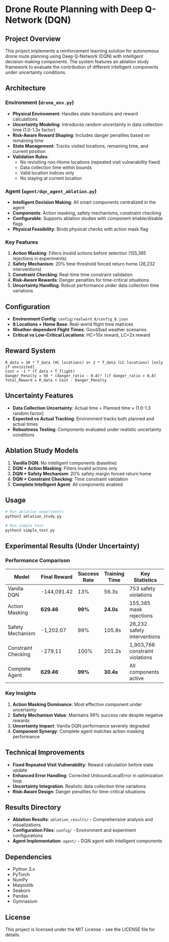 # Drone Route Planning with Deep Q-Network (DQN)

## Project Overview
This project implements a reinforcement learning solution for autonomous drone route planning using Deep Q-Network (DQN) with intelligent decision-making components. The system features an ablation study framework to evaluate the contribution of different intelligent components under uncertainty conditions.

## Architecture

### Environment (`drone_env.py`)
- **Physical Environment**: Handles state transitions and reward calculations
- **Uncertainty Modeling**: Introduces random uncertainty in data collection time (1.0-1.3x factor)
- **Risk-Aware Reward Shaping**: Includes danger penalties based on remaining time
- **State Management**: Tracks visited locations, remaining time, and current position
- **Validation Rules**: 
  - No revisiting non-Home locations (repeated visit vulnerability fixed)
  - Data collection time within bounds
  - Valid location indices only
  - No staying at current location

### Agent (`agent/dqn_agent_ablation.py`)
- **Intelligent Decision Making**: All smart components centralized in the agent
- **Components**: Action masking, safety mechanisms, constraint checking
- **Configurable**: Supports ablation studies with component enable/disable flags
- **Physical Feasibility**: Binds physical checks with action mask flag

### Key Features
1. **Action Masking**: Filters invalid actions before selection (155,385 rejections in experiments)
2. **Safety Mechanism**: 20% time threshold forced return home (26,232 interventions)
3. **Constraint Checking**: Real-time time constraint validation
4. **Risk-Aware Rewards**: Danger penalties for time-critical situations
5. **Uncertainty Handling**: Robust performance under data collection time variations

## Configuration
- **Environment Config**: `config/realword_8/config_8.json`
- **8 Locations + Home Base**: Real-world flight time matrices
- **Weather-dependent Flight Times**: Good/bad weather scenarios
- **Critical vs Low-Critical Locations**: HC=10x reward, LC=2x reward

## Reward System
```
R_data = 10 * T_data (HC locations) or 2 * T_data (LC locations) [only if unvisited]
Cost = -1 * (T_data + T_flight)
Danger_Penalty = 50 * (danger_ratio - 0.8)² [if danger_ratio > 0.8]
Total_Reward = R_data + Cost - Danger_Penalty
```

## Uncertainty Features
- **Data Collection Uncertainty**: Actual time = Planned time × (1.0-1.3 random factor)
- **Expected vs Actual Tracking**: Environment tracks both planned and actual times
- **Robustness Testing**: Components evaluated under realistic uncertainty conditions

## Ablation Study Models
1. **Vanilla DQN**: No intelligent components (baseline)
2. **DQN + Action Masking**: Filters invalid actions only
3. **DQN + Safety Mechanism**: 20% safety margin forced return home
4. **DQN + Constraint Checking**: Time constraint validation
5. **Complete Intelligent Agent**: All components enabled

## Usage
```bash
# Run ablation experiments
python3 ablation_study.py

# Run simple test
python3 simple_test.py
```

## Experimental Results (Under Uncertainty)

### Performance Comparison
| Model | Final Reward | Success Rate | Training Time | Key Statistics |
|-------|-------------|--------------|---------------|----------------|
| Vanilla DQN | -144,091.42 | 13% | 56.3s | 753 safety violations |
| Action Masking | **629.46** | **99%** | **24.0s** | 155,385 mask rejections |
| Safety Mechanism | -1,202.07 | 99% | 105.8s | 26,232 safety interventions |
| Constraint Checking | -279.11 | 100% | 201.2s | 1,903,766 constraint violations |
| Complete Agent | **629.46** | **99%** | **30.4s** | All components active |

### Key Insights
1. **Action Masking Dominance**: Most effective component under uncertainty
2. **Safety Mechanism Value**: Maintains 99% success rate despite negative rewards
3. **Uncertainty Impact**: Vanilla DQN performance severely degraded
4. **Component Synergy**: Complete agent matches action masking performance

## Technical Improvements
- **Fixed Repeated Visit Vulnerability**: Reward calculation before state update
- **Enhanced Error Handling**: Corrected UnboundLocalError in optimization loop
- **Uncertainty Integration**: Realistic data collection time variations
- **Risk-Aware Design**: Danger penalties for time-critical situations

## Results Directory
- **Ablation Results**: `ablation_results/` - Comprehensive analysis and visualizations
- **Configuration Files**: `config/` - Environment and experiment configurations
- **Agent Implementation**: `agent/` - DQN agent with intelligent components

## Dependencies
- Python 3.x
- PyTorch
- NumPy
- Matplotlib
- Seaborn
- Pandas
- Gymnasium

## License
This project is licensed under the MIT License - see the LICENSE file for details.